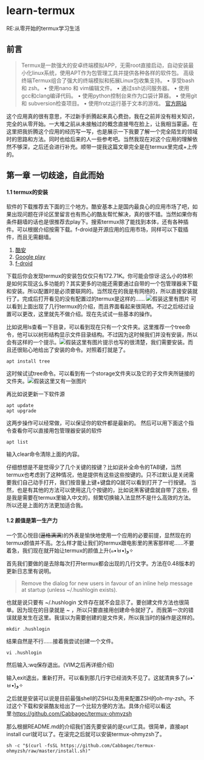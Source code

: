 # learn-termux
RE:从零开始的termux学习生活

## 前言 ##
>Termux是一款强大的安卓终端模拟APP，无需root直接启动，自动安装最小化linux系统，使用APT作为包管理工具并提供各种各样的软件包。
高级终端Termux组合了强大的终端模拟和拓展Linux包收集支持。
• 享受bash 和 zsh。
• 使用nano 和 vim编辑文件。
• 通过ssh访问服务器。
• 使用gcc和clang编译代码。
• 使用python控制台来作为口袋计算器。
• 使用git 和 subversion检查项目。
• 使用frotz运行基于文本的游戏。
[官方网站](https://termux.com/)

这个应用真的很有意思，不过新手折腾起来真心费劲，我在之前并没有相关知识，完全的从零开始。一大堆之前从未接触过的概念直接甩在脸上，让我相当蒙逼。在这里把我折腾这个应用的经历写一写，也是展示一下我要了解一个完全陌生的领域时的思路和方法。同时也给后来的人一些参考吧。当然我现在对这个应用的理解依然不够深，之后还会进行补充。顺带一提我这篇文章完全是在termux里完成+上传的。

## 第一章 一切歧途，自此而始 ##

#### 1.1 termux的安装 ####

软件的下载推荐去下面的三个地方。酷安基本上是国内最良心的应用市场了吧，如果出现问题在评论区里留言也有热心的酷友帮忙解决，真的很不错。当然如果你有条件翻墙的话也是很推荐去play下。搜索termux除了能找到本体，还有各种插件。可以根据介绍按需下载。f-droid是开源应用的应用市场，同样可以下载插件，而且无需翻墙。

1. [酷安](http://www.coolapk.com/apk/com.termux)
2. [Google play](https://play.google.com/store/apps/details?id=com.termux)
3. [f-droid](https://f-droid.org/repository/browse/?fdid=com.termux)

下载后你会发现termux的安装包仅仅只有172.71K。你可能会惊讶:这么小的体积是如何实现这么多功能的？其实更多的功能还需要通过自带的一个包管理器来下载和安装。所以配置时是必须要联网的。当然现在的我是有网络的，所以直接安装就行了。完成后打开看见的没有配置过的termux是这样的……
![假装这里有图片](./pic/1)
可以看到上面出现了几行termux的介绍，而且界面看起来很简陋。不过之后经过设置可以更改，这里就先不做介绍。现在先试试一些基本的操作。

比如说用ls查看一下目录，可以看到现在只有一个文件夹。这里推荐一个tree命令，他可以以树形结构显示文件目录结构。不过因为这时候我们并没有安装，所以会有这样的一个提示。![假装这里有图片](./pic/2)提示也写的很清楚，我们需要安装。而且还很贴心地给出了安装的命令。对照着打就是了。

    apt install tree

这时候试试tree命令。可以看到有一个storage文件夹以及它的子文件夹所链接的文件夹。![假装这里又有一张图片](.pic/3)

再比如说更新一下软件源

    apt update
    apt upgrade

这两步操作可以经常做，可以保证你的软件都是最新的。
然后可以用下面这个指令查看你可以直接用包管理器安装的软件

    apt list

输入clear命令清除上面的内容。

仔细想想是不是觉得少了几个关键的按键？比如说补全命令的TAB键，当然termux也考虑到了这种情况，他是提供有这些这些按键的。只不过默认是关闭需要我们自己动手打开，我们按音量上键+键盘的Q就可以看到打开了一行按键。
当然，也是有其他的方法可以使用这几个按键的，比如说黑客键盘就自带了这些，但是我是需要在termux里输入中文的，频繁切换输入法显然不是什么高效的方法。所以还是上面的方法更加适合我。

#### 1.2 颜值是第一生产力 ####

一个赏心悦目(~~逼格满满~~)的外表是愉快地使用一个应用的必要前提，显然现在的termux颜值并不高。怎么样才能让我们的termux跟电影里的黑客那样呢……不要着急，我们现在就开始让termux的颜值上升(๑•̀ㅂ•́)و✧

首先我们要做的是去除每次打开termux都会出现的几行文字。方法在0.48版本的更新日志里有说明。
>Remove the dialog for new users in favour of an inline help message at startup (unless ~/.hushlogin exists).

也就是说只要有 ~/.hushlogin 文件存在就不会显示了。要创建文件方法也很简单。因为现在的目录就是 ~ ，所以只要直接用创建命令就好了。而我第一次的错误就是发生在这里。我误以为需要创建的是文件夹，所以我当时的操作是这样的。

    mkdir .hushlogin

结果自然是不行……接着我尝试创建一个文件。

    vi .hushlogin

然后输入:wq保存退出。(VIM之后再详细介绍)

输入exit退出，重新打开。可以看到那几行字已经消失不见了。这就清爽多了(๑•̀ㅂ•́)و✧

之后就是安装可以说是目前最强shell的ZSH以及用来配置ZSH的oh-my-zsh。不过这个下载和安装酷友给出了一个比较方便的方法。具体介绍可以看这里:https://github.com/Cabbagec/termux-ohmyzsh

那么根据README.md的介绍我们首先要安装的是curl工具。很简单，直接apt install curl就可以了。在滚完之后就可以安装termux-ohmyzsh了。

    sh -c "$(curl -fsSL https://github.com/Cabbagec/termux-ohmyzsh/raw/master/install.sh)"



